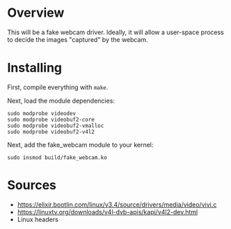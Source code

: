 # Overview

This will be a fake webcam driver. Ideally, it will allow a user-space process to decide the images "captured" by the webcam.

# Installing

First, compile everything with `make`.

Next, load the module dependencies:

```shell
sudo modprobe videodev
sudo modprobe videobuf2-core
sudo modprobe videobuf2-vmalloc
sudo modprobe videobuf2-v4l2
```

Next, add the fake_webcam module to your kernel:

```shell
sudo insmod build/fake_webcam.ko
```

# Sources

 * https://elixir.bootlin.com/linux/v3.4/source/drivers/media/video/vivi.c
 * https://linuxtv.org/downloads/v4l-dvb-apis/kapi/v4l2-dev.html
 * Linux headers
